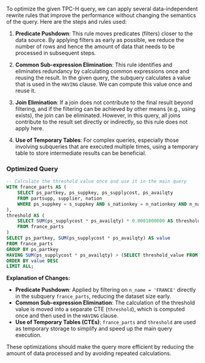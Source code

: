 To optimize the given TPC-H query, we can apply several data-independent rewrite rules that improve the performance without changing the semantics of the query. Here are the steps and rules used:

1. **Predicate Pushdown**: This rule moves predicates (filters) closer to the data source. By applying filters as early as possible, we reduce the number of rows and hence the amount of data that needs to be processed in subsequent steps.

2. **Common Sub-expression Elimination**: This rule identifies and eliminates redundancy by calculating common expressions once and reusing the result. In the given query, the subquery calculates a value that is used in the `HAVING` clause. We can compute this value once and reuse it.

3. **Join Elimination**: If a join does not contribute to the final result beyond filtering, and if the filtering can be achieved by other means (e.g., using exists), the join can be eliminated. However, in this query, all joins contribute to the result set directly or indirectly, so this rule does not apply here.

4. **Use of Temporary Tables**: For complex queries, especially those involving subqueries that are executed multiple times, using a temporary table to store intermediate results can be beneficial.

### Optimized Query

```sql
-- Calculate the threshold value once and use it in the main query
WITH france_parts AS (
    SELECT ps_partkey, ps_suppkey, ps_supplycost, ps_availqty
    FROM partsupp, supplier, nation
    WHERE ps_suppkey = s_suppkey AND s_nationkey = n_nationkey AND n_name = 'FRANCE'
),
threshold AS (
    SELECT SUM(ps_supplycost * ps_availqty) * 0.0001000000 AS threshold_value
    FROM france_parts
)
SELECT ps_partkey, SUM(ps_supplycost * ps_availqty) AS value
FROM france_parts
GROUP BY ps_partkey
HAVING SUM(ps_supplycost * ps_availqty) > (SELECT threshold_value FROM threshold)
ORDER BY value DESC
LIMIT ALL;
```

**Explanation of Changes:**

- **Predicate Pushdown**: Applied by filtering on `n_name = 'FRANCE'` directly in the subquery `france_parts`, reducing the dataset size early.
- **Common Sub-expression Elimination**: The calculation of the threshold value is moved into a separate CTE (`threshold`), which is computed once and then used in the `HAVING` clause.
- **Use of Temporary Tables (CTEs)**: `france_parts` and `threshold` are used as temporary storage to simplify and speed up the main query execution.

These optimizations should make the query more efficient by reducing the amount of data processed and by avoiding repeated calculations.